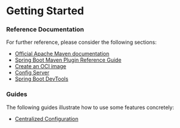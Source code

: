 # Getting Started

### Reference Documentation

For further reference, please consider the following sections:

* [Official Apache Maven documentation](https://maven.apache.org/guides/index.html)
* [Spring Boot Maven Plugin Reference Guide](https://docs.spring.io/spring-boot/docs/2.6.7/maven-plugin/reference/html/)
* [Create an OCI image](https://docs.spring.io/spring-boot/docs/2.6.7/maven-plugin/reference/html/#build-image)
* [Config Server](https://docs.spring.io/spring-cloud-config/docs/current/reference/html/#_spring_cloud_config_server)
* [Spring Boot DevTools](https://docs.spring.io/spring-boot/docs/2.6.7/reference/htmlsingle/#using-boot-devtools)

### Guides

The following guides illustrate how to use some features concretely:

* [Centralized Configuration](https://spring.io/guides/gs/centralized-configuration/)

